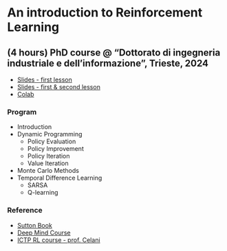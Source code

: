 # An introduction to Reinforcement Learning
## (4 hours) PhD course @ “Dottorato di ingegneria industriale e dell’informazione”, Trieste, 2024
- [Slides - first lesson](RL1.pdf)
- [Slides - first & second lesson](RL_full.pdf)
- [Colab](https://colab.research.google.com/drive/18xk-0D1MvpOSZbrjq5DuFGM-EZsyT9Gb?usp=sharing)
### Program
- Introduction
- Dynamic Programming
  - Policy Evaluation
  - Policy Improvement
  - Policy Iteration
  - Value Iteration
- Monte Carlo Methods
- Temporal Difference Learning
  - SARSA
  - Q-learning

### Reference
- [Sutton Book](http://incompleteideas.net/book/the-book-2nd.html)
- [Deep Mind Course](https://www.youtube.com/watch?v=TCCjZe0y4Qc&list=PLqYmG7hTraZDVH599EItlEWsUOsJbAodm&ab_channel=GoogleDeepMind)
- [ICTP RL course - prof. Celani](https://www.youtube.com/watch?v=oHHUaFJmON0&list=PLRwcSE2bmyBxc9u_tV65sZTGy729nqgiv&ab_channel=ICTPQuantitativeLifeSciences)
